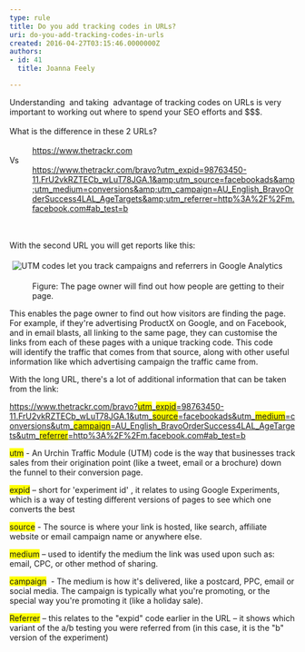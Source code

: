 ```yaml
---
type: rule
title: Do you add tracking codes in URLs?
uri: do-you-add-tracking-codes-in-urls
created: 2016-04-27T03:15:46.0000000Z
authors:
- id: 41
  title: Joanna Feely

---
```




<span class='intro'> <div>Understanding &#160;and taking &#160;advantage of tracking codes on URLs is very important to working out where to spend your SEO efforts and $$$.&#160;</div><div><br></div><div>What is the difference in these 2 URLs?</div><div><br></div><dd class="ssw15-rteElement-FigureNormal"><a href="https&#58;//www.thetrackr.com/">https&#58;//www.thetrackr.com</a></dd><div>Vs</div><dd class="ssw15-rteElement-FigureNormal"><a href="https&#58;//www.thetrackr.com/bravo?utm_expid=98763450-11.FrU2vkRZTECb_wLuT78JGA.1&amp;utm_source=facebookads&amp;utm_medium=conversions&amp;utm_campaign=AU_English_BravoOrderSuccess4LAL_AgeTargets&amp;utm_referrer=http&#58;//m.facebook.com#ab_test=b">https&#58;//www.thetrackr.com/bravo?utm_expid=98763450-11.FrU2vkRZTECb_wLuT78JGA.1&amp;utm_source=facebookads&amp;utm_medium=conversions&amp;utm_campaign=AU_English_BravoOrderSuccess4LAL_AgeTargets&amp;utm_referrer=http%3A%2F%2Fm.facebook.com#ab_test=b​</a></dd><div><br></div><br> </span>

<p>With the second URL you will get reports like this&#58;</p><p class="greyBox"><img src="UTM-codes-in-google-analytics.jpg" alt="UTM codes let you track campaigns and referrers in Google Analytics" style="margin&#58;5px;" /><br></p><dd class="ssw15-rteElement-FigureNormal">​Figure&#58; The page owner will find out how people are getting to their page. </dd><p>This enables the page owner to find out how visitors are finding the page. For example, if they're&#160;advertising ProductX on Google, and on Facebook, and in&#160;email blasts, all linking to the same page,&#160;they can customise the links from each of these pages with a unique tracking code. This code will&#160;identify the traffic that comes from that source, along with other useful information like which advertising campaign the traffic came from. ​</p><p>With the long URL, there's a lot of additional information that can be taken from the link&#58; ​​</p><p><a href="https&#58;//www.thetrackr.com/bravo?utm_expid=98763450-11.FrU2vkRZTECb_wLuT78JGA.1&amp;utm_source=facebookads&amp;utm_medium=conversions&amp;utm_campaign=AU_English_BravoOrderSuccess4LAL_AgeTargets&amp;utm_referrer=http&#58;//m.facebook.com#ab_test=b">https&#58;//www.thetrackr.com/bravo?<span style="background-color&#58;#ffff00;">utm</span>_<span style="background-color&#58;#ffff00;">expid</span>=98763450-11.FrU2vkRZTECb_wLuT78JGA.1&amp;utm_<span style="background-color&#58;#ffff00;">source</span>=facebookads&amp;utm_<span style="background-color&#58;#ffff00;">medium</span>=conversions&amp;utm_<span style="background-color&#58;#ffff00;">campaign</span>=AU_English_BravoOrderSuccess4LAL_AgeTargets&amp;utm_<span style="background-color&#58;#ffff00;">referrer</span>=http%3A%2F%2Fm.facebook.com#ab_test=b</a></p><p><span style="background-color&#58;#ffff00;">utm</span> - An Urchin Traffic Module (UTM) code is the way that businesses track sales from their origination point (like a tweet, email or a brochure) down the funnel to their conversio​n page.</p><p><span style="background-color&#58;#ffff00;">expid</span> – short for 'experiment id' , it relates to using Google Experiments, which is a way of testing different versions of pages to see which one converts the best​</p><p><span style="background-color&#58;#ffff00;">source</span> - The source is where your link is hosted, like search, affiliate website or email campaign name or anywhere else.​</p><p><span style="background-color&#58;#ffff00;">medium</span> – used to identify the medium the link was used upon such as&#58; email, CPC, or other method of sharing.​</p><p><span style="background-color&#58;#ffff00;">campaign</span> &#160;- The medium is how it's delivered, like a postcard, PPC, email or social media. The campaign is typically what you're promoting, or the special way you're promoting it (like a holiday sale).</p><p><span style="background-color&#58;#ffff00;">Referrer</span> – this relates to the &quot;expid&quot; code earlier in the URL – it shows which variant of the a/b testing you were referred from (in this case, it is&#160;the &quot;b&quot; version of the experiment)</p>


